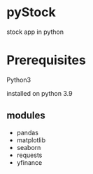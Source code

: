 # pyStock
stock app in python


# Prerequisites


Python3 

installed on python 3.9

## modules
- pandas
- matplotlib
- seaborn
- requests
- yfinance
